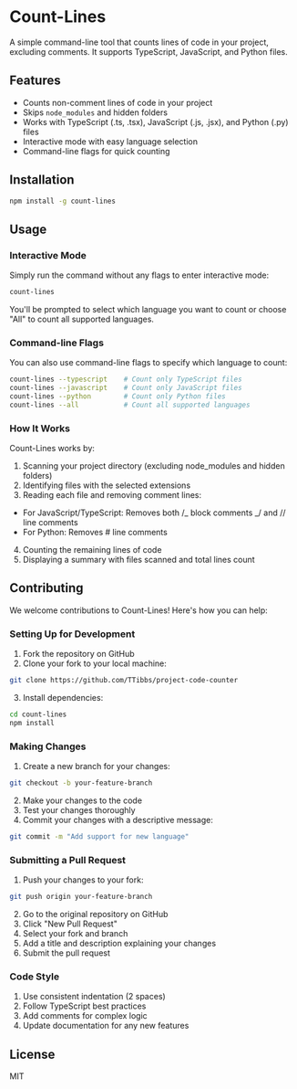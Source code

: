 # Count-Lines

A simple command-line tool that counts lines of code in your project, excluding comments. It supports TypeScript, JavaScript, and Python files.

## Features

- Counts non-comment lines of code in your project
- Skips `node_modules` and hidden folders
- Works with TypeScript (.ts, .tsx), JavaScript (.js, .jsx), and Python (.py) files
- Interactive mode with easy language selection
- Command-line flags for quick counting

## Installation

```bash
npm install -g count-lines
```

## Usage

### Interactive Mode

Simply run the command without any flags to enter interactive mode:

```bash
count-lines
```

You'll be prompted to select which language you want to count or choose "All" to count all supported languages.

### Command-line Flags

You can also use command-line flags to specify which language to count:

```bash
count-lines --typescript    # Count only TypeScript files
count-lines --javascript    # Count only JavaScript files
count-lines --python        # Count only Python files
count-lines --all           # Count all supported languages
```

### How It Works

Count-Lines works by:

1. Scanning your project directory (excluding node_modules and hidden folders)
2. Identifying files with the selected extensions
3. Reading each file and removing comment lines:

- For JavaScript/TypeScript: Removes both /_ block comments _/ and // line comments
- For Python: Removes # line comments

4. Counting the remaining lines of code
5. Displaying a summary with files scanned and total lines count

## Contributing

We welcome contributions to Count-Lines! Here's how you can help:

### Setting Up for Development

1. Fork the repository on GitHub
2. Clone your fork to your local machine:

```bash
git clone https://github.com/TTibbs/project-code-counter
```

3. Install dependencies:

```bash
cd count-lines
npm install
```

### Making Changes

1. Create a new branch for your changes:

```bash
git checkout -b your-feature-branch
```

2. Make your changes to the code
3. Test your changes thoroughly
4. Commit your changes with a descriptive message:

```bash
git commit -m "Add support for new language"
```

### Submitting a Pull Request

1. Push your changes to your fork:

```bash
git push origin your-feature-branch
```

2. Go to the original repository on GitHub
3. Click "New Pull Request"
4. Select your fork and branch
5. Add a title and description explaining your changes
6. Submit the pull request

### Code Style

1. Use consistent indentation (2 spaces)
2. Follow TypeScript best practices
3. Add comments for complex logic
4. Update documentation for any new features

## License

MIT
